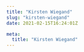 ```yaml
---
title: "Kirsten Wiegand"
slug: "kirsten-wiegand"
date: 2021-02-15T16:24:01Z

meta:
  title: "Kirsten Wiegand"
---
```


